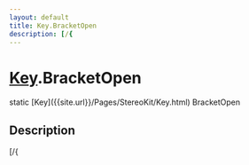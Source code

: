 ```yaml
---
layout: default
title: Key.BracketOpen
description: [/{
---
```

# [Key]({{site.url}}/Pages/StereoKit/Key.html).BracketOpen

<div class='signature' markdown='1'>
static [Key]({{site.url}}/Pages/StereoKit/Key.html) BracketOpen
</div>

## Description
[/{

